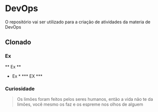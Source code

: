 # DevOps
O repositório vai ser utilizado para a criação de atividades da materia de DevOps
## Clonado
### Ex

** Ex **
* Ex *
*** EX ***
### Curiosidade
> Os limões foram feitos pelos seres humanos, então a vida não te da limões, você mesmo os faz e os espreme nos olhos de alguem
